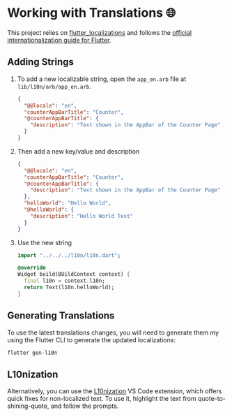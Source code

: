 # Working with Translations 🌐

This project relies on [flutter_localizations][flutter_localizations_link] and follows the [official internationalization guide for Flutter][internationalization_link].

## Adding Strings

1. To add a new localizable string, open the `app_en.arb` file at `lib/l10n/arb/app_en.arb`.

   ```json
   {
     "@@locale": "en",
     "counterAppBarTitle": "Counter",
     "@counterAppBarTitle": {
       "description": "Text shown in the AppBar of the Counter Page"
     }
   }
   ```

1. Then add a new key/value and description

   ```json
   {
     "@@locale": "en",
     "counterAppBarTitle": "Counter",
     "@counterAppBarTitle": {
       "description": "Text shown in the AppBar of the Counter Page"
     },
     "helloWorld": "Hello World",
     "@helloWorld": {
       "description": "Hello World Text"
     }
   }
   ```

1. Use the new string

   ```dart
   import "../../../l10n/l10n.dart";

   @override
   Widget build(BUildContext context) {
     final l10n = context.l10n;
     return Text(l10n.helloWorld);
   }
   ```

## Generating Translations

To use the latest translations changes, you will need to generate them my using the Flutter CLI to generate the updated localizations:

```sh
flutter gen-l10n
```

## L10nization

Alternatively, you can use the [L10nization](https://marketplace.visualstudio.com/items?itemName=lsaudon.l10nization) VS Code extension, which offers quick fixes for non-localized text. To use it, highlight the text from quote-to-shining-quote, and follow the prompts.

[flutter_localizations_link]: https://api.flutter.dev/flutter/flutter_localizations/flutter_localizations-library.html
[internationalization_link]: https://flutter.dev/docs/development/accessibility-and-localization/internationalization
